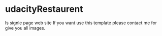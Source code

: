 # udacityRestaurent
Is signle page web site 
If you want use this template please contact me for give you all images.
